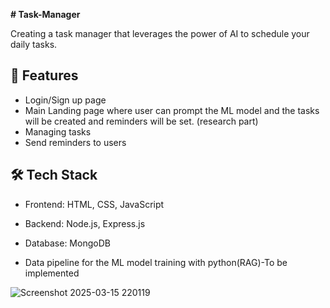 **# Task-Manager**

Creating a task manager that leverages the power of AI to schedule your daily tasks.

## 🚀 Features
- Login/Sign up page
- Main Landing page where user can prompt the ML model and the tasks will be created and reminders will be set. (research part)
- Managing tasks
- Send reminders to users

## 🛠 Tech Stack
- Frontend: HTML, CSS, JavaScript
- Backend: Node.js, Express.js
- Database: MongoDB

- Data pipeline for the ML model training with python(RAG)-To be implemented

![Screenshot 2025-03-15 220119](https://github.com/user-attachments/assets/34fd6d12-f0c4-44cf-92e5-4bda5b5c6bbb)

